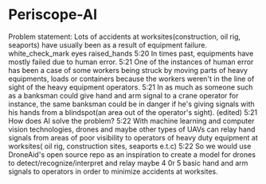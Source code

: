 # Periscope-AI
Problem statement: Lots of  accidents  at worksites(construction, oil rig, seaports) have usually been as a result of equipment failure. white_check_mark eyes raised_hands      5:20 In times past, equipments have mostly failed due to human error. 5:21 One of the instances of human error has been a case of some workers being struck by moving parts of  heavy equipments, loads or containers because the workers weren't in the line of sight of the heavy equipment operators. 5:21 In as much as someone such as  a banksman  could  give hand and arm signal to a crane operator for instance, the same banksman could be in danger if he's giving signals with his hands from a blindspot(an area out of the operator's sight). (edited)  5:21 How does AI solve the problem? 5:22 With machine learning and computer vision technologies,  drones and maybe other types of UAVs can relay hand signals from areas of poor visibility to operators of heavy duty equipment at worksites( oil rig, construction sites, seaports e.t.c) 5:22 So we would use DroneAid's open source repo as an inspiration to create a model for drones to detect/recognize/interpret and relay maybe 4 0r 5 basic hand and arm signals to operators in order to minimize accidents at worksites.
